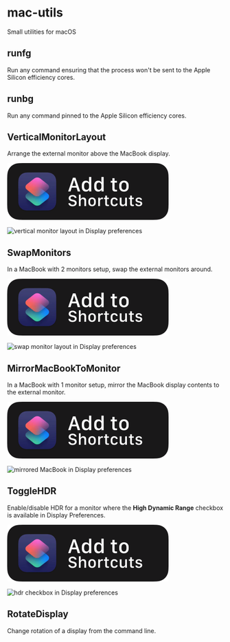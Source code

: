 # mac-utils

Small utilities for macOS

## runfg

Run any command ensuring that the process won't be sent to the Apple Silicon efficiency cores.

## runbg

Run any command pinned to the Apple Silicon efficiency cores.

## VerticalMonitorLayout

Arrange the external monitor above the MacBook display.

[![add to shortcuts button](img/add-to-shortcuts.svg)](https://www.icloud.com/shortcuts/05d718d1f6c24c1493a73f539ddd12a9)

![vertical monitor layout in Display preferences](https://files.alinpanaitiu.com/vertical-monitor-layout.png)

## SwapMonitors

In a MacBook with 2 monitors setup, swap the external monitors around.

[![add to shortcuts button](img/add-to-shortcuts.svg)](https://www.icloud.com/shortcuts/3c9f6a71589a4813904973b3ef493c1f)

![swap monitor layout in Display preferences](https://files.alinpanaitiu.com/swap-monitor-layout.png)

## MirrorMacBookToMonitor

In a MacBook with 1 monitor setup, mirror the MacBook display contents to the external monitor.

[![add to shortcuts button](img/add-to-shortcuts.svg)](https://www.icloud.com/shortcuts/93b2496bd03b4c21886e2322409240cb)

![mirrored MacBook in Display preferences](https://files.alinpanaitiu.com/mirror-macbook-to-monitor.png)

## ToggleHDR

Enable/disable HDR for a monitor where the **High Dynamic Range** checkbox is available in Display Preferences.

[![add to shortcuts button](img/add-to-shortcuts.svg)](https://www.icloud.com/shortcuts/2f412b6ad9644aaf83e86bd53cb4294e)

![hdr checkbox in Display preferences](https://files.alinpanaitiu.com/hdr-checkbox.png)

## RotateDisplay

Change rotation of a display from the command line.
